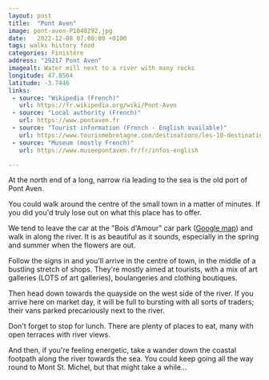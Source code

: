 ```yaml
---
layout: post
title:  "Pont Aven"
image: pont-aven-P1040292.jpg
date:   2022-12-08 07:00:00 +0100
tags: walks history food
categories: Finistère
address: "29217 Pont Aven"
imagealt: Water mill next to a river with many rocks
longitude: 47.8564
latitude: -3.7446
links:
 - source: "Wikipedia (French)"
   url: https://fr.wikipedia.org/wiki/Pont-Aven
 - source: "Local authority (French)"
   url: https://www.pontaven.fr
 - source: "Tourist information (French - English available)"
   url: https://www.tourismebretagne.com/destinations/les-10-destinations/quimper-cornouaille/pont-aven/
 - source: "Museum (mostly French)"
   url: https://www.museepontaven.fr/fr/infos-english

---
```

At the north end of a long, narrow ria leading to the sea is the old port of Pont Aven.

You could walk around the centre of the small town in a matter of minutes. If you did you'd truly lose out on what this place has to offer.

We tend to leave the car at the "Bois d'Amour" car park ([Google map](https://goo.gl/maps/KbJFPPwcvD3H3LVy7)) and walk in along the river. It is as beautiful as it sounds, especially in the spring and summer when the flowers are out.

Follow the signs in and you'll arrive in the centre of town, in the middle of a bustling stretch of shops. They're mostly aimed at tourists, with a mix of art galleries (LOTS of art galleries), boulangeries and clothing boutiques.

Then head down towards the quayside on the west side of the river. If you arrive here on market day, it will be full to bursting with all sorts of traders; their vans parked precariously next to the river.

Don't forget to stop for lunch. There are plenty of places to eat, many with open terraces with river views.

And then, if you're feeling energetic, take a wander down the coastal footpath along the river towards the sea. You could keep going all the way round to Mont St. Michel, but that might take a while...
